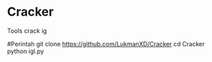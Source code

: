 # Cracker
Tools crack ig



#Perintah 
git clone https://github.com/LukmanXD/Cracker
cd Cracker
python igl.py
